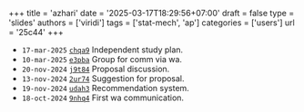 +++
title = 'azhari'
date = '2025-03-17T18:29:56+07:00'
draft = false
type = 'slides'
authors = ['viridi']
tags = ['stat-mech', 'ap']
categories = ['users']
url = '25c44'
+++

+ `17-mar-2025` [`chqa9`](https://osf.io/chqa9) Independent study plan.
+ `10-mar-2025` [`e3pba`](https://osf.io/e3pba) Group for comm via wa.
+ `20-nov-2024` [`j9t84`](https://osf.io/j9t84) Proposal discussion.
+ `13-nov-2024` [`2ur74`](https://osf.io/2ur74) Suggestion for proposal.
+ `19-nov-2024` [`udah3`](https://osf.io/udah3) Recommendation system.
+ `18-oct-2024` [`9nhq4`](https://osf.io/9nhq4) First wa communication.
